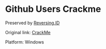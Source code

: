 # Github Users Crackme

Preserved by [Reversing.ID](https://Reversing.ID)

Original link: [CrackMe](https://github.com/FredSources/CrackMe)

Platform: Windows


